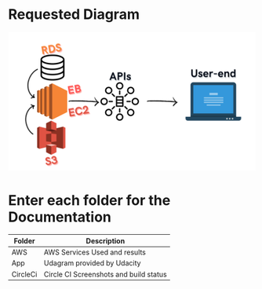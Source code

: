 # Requested Diagram
![alt text](https://github.com/MohamedGabry98/udagramUdacityAWS/blob/master/documentation/Diagram.png?raw=true)
# Enter each folder for the Documentation

| Folder      | Description |
| ----------- | ----------- |
| AWS      | AWS Services Used and results       |
| App   | Udagram provided by Udacity        |
| CircleCi   | Circle CI Screenshots and build status        |
